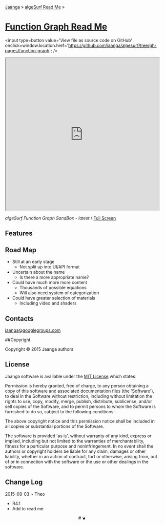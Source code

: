 [Jaanga]( http://jaanga.github.io/ ) &raquo; [algeSurf Read Me]( http://jaanga.github.io/algesurf/ ) &raquo;

[Function Graph Read Me]( http://jaanga.github.io/algesurf/function-graph )
===

<span style=display:none; >[View as web page]( http://jaanga.github.io/algesurf/function-graph/ "View file as a web page." ) </span>
<input type=button value='View file as source code on GitHub' onclick=window.location.href='https://github.com/jaanga/algesurf/tree/gh-pages/function-graph'; />

<iframe src="http://jaanga.github.io/algesurf/function-graph/latest/" width=100% height=500px class='overview' ></iframe>

_algeSurf Function Graph SandBox - latest_ / [Full Screen]( http://jaanga.github.io/algesurf/function-graph/latest/ )


## Features

## Road Map

* Still at an early stage
	* Not split up into UI/API format
* Uncertain about the name
	* Is there a more appropriate name?
* Could have much more more content
	* Thousands of possible equations
	* Will also need system of categorization
* Could have greater selection of materials
	* Including video and shaders


## Contacts

jaanga@googlegroups.com

##Copyright

Copyright © 2015 Jaanga authors


## License

Jaanga software is available under the [MIT License]( http://en.wikipedia.org/wiki/MIT_License) which states:

Permission is hereby granted, free of charge, to any person obtaining a copy of this software and associated documentation files (the 'Software'),
to deal in the Software without restriction, including without limitation the rights to use, copy, modify, merge, publish, distribute, sublicense, and/or sell copies of the Software, and to permit persons to whom the Software is furnished to do so, subject to the following conditions:

The above copyright notice and this permission notice shall be included in all copies or substantial portions of the Software.

The software is provided 'as is', without warranty of any kind, express or implied, including but not limited to the warranties of merchantability, fitness for a particular purpose and noninfringement.
In no event shall the authors or copyright holders be liable for any claim, damages or other liability, whether in an action of contract, tort or otherwise, arising from, out of or in connection with the software or the use or other dealings in the software.


## Change Log

2015-08-03 ~ Theo

* R4.1
* Add to read me



<center>
# &#x2766;
</center>
